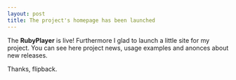 ```yaml
---
layout: post
title: The project's homepage has been launched
---
```


The **RubyPlayer** is live! Furthermore I glad to launch a little site for my project. You can see here project news, usage examples and anonces about new releases.

Thanks, flipback.
